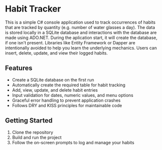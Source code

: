 # Habit Tracker
This is a simple C# console application used to track occurrences of habits that are tracked by quantity (e.g. number of water glasses a day). The data is stored locally in a SQLite database and interactions with the database are made using ADO.NET. During the aplication start, it will create the database, if one isn't present. Libraries like Entity Framework or Dapper are intentionally avoided to help you learn the underlying mechanics. Users can insert, delete, update, and view their logged habits.

## Features
* Create a SQLite database on the first run
* Automatically create the required table for habit tracking
* Add, view, update, and delete habit entries
* Input validation for dates, numeric values, and menu options
* Graceful error handling to prevent application crashes
* Follows DRY and KISS principles for maintainable code

## Getting Started
1. Clone the repository
2. Build and run the project
3. Follow the on-screen prompts to log and manage your habits
